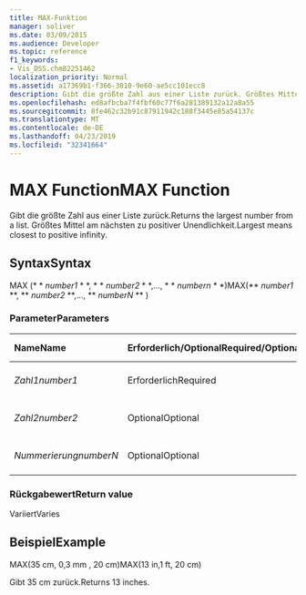 ```yaml
---
title: MAX-Funktion
manager: soliver
ms.date: 03/09/2015
ms.audience: Developer
ms.topic: reference
f1_keywords:
- Vis_DSS.chm82251462
localization_priority: Normal
ms.assetid: a17369b1-f366-3010-9e60-ae5cc101ecc8
description: Gibt die größte Zahl aus einer Liste zurück. Größtes Mittel am nächsten zu positiver Unendlichkeit.
ms.openlocfilehash: ed8afbcba7f4fbf60c77f6a281389132a12a8a55
ms.sourcegitcommit: 8fe462c32b91c87911942c188f3445e85a54137c
ms.translationtype: MT
ms.contentlocale: de-DE
ms.lasthandoff: 04/23/2019
ms.locfileid: "32341664"
---
```

# <a name="max-function"></a><span data-ttu-id="51f83-104">MAX Function</span><span class="sxs-lookup"><span data-stu-id="51f83-104">MAX Function</span></span>

<span data-ttu-id="51f83-105">Gibt die größte Zahl aus einer Liste zurück.</span><span class="sxs-lookup"><span data-stu-id="51f83-105">Returns the largest number from a list.</span></span> <span data-ttu-id="51f83-106">Größtes Mittel am nächsten zu positiver Unendlichkeit.</span><span class="sxs-lookup"><span data-stu-id="51f83-106">Largest means closest to positive infinity.</span></span>
  
## <a name="syntax"></a><span data-ttu-id="51f83-107">Syntax</span><span class="sxs-lookup"><span data-stu-id="51f83-107">Syntax</span></span>

<span data-ttu-id="51f83-108">MAX (\* \* *number1* \* \*, \* \* *number2* \* \*,..., \* \* *numbern* \* \*)</span><span class="sxs-lookup"><span data-stu-id="51f83-108">MAX(\*\* *number1* \*\*, \*\* *number2* \*\*,..., \*\* *numberN* \*\* )</span></span> 
  
### <a name="parameters"></a><span data-ttu-id="51f83-109">Parameter</span><span class="sxs-lookup"><span data-stu-id="51f83-109">Parameters</span></span>

|<span data-ttu-id="51f83-110">**Name**</span><span class="sxs-lookup"><span data-stu-id="51f83-110">**Name**</span></span>|<span data-ttu-id="51f83-111">**Erforderlich/Optional**</span><span class="sxs-lookup"><span data-stu-id="51f83-111">**Required/Optional**</span></span>|<span data-ttu-id="51f83-112">**Datentyp**</span><span class="sxs-lookup"><span data-stu-id="51f83-112">**Data Type**</span></span>|<span data-ttu-id="51f83-113">**Beschreibung**</span><span class="sxs-lookup"><span data-stu-id="51f83-113">**Description**</span></span>|
|:-----|:-----|:-----|:-----|
| <span data-ttu-id="51f83-114">_Zahl1_</span><span class="sxs-lookup"><span data-stu-id="51f83-114">_number1_</span></span> <br/> |<span data-ttu-id="51f83-115">Erforderlich</span><span class="sxs-lookup"><span data-stu-id="51f83-115">Required</span></span>  <br/> |<span data-ttu-id="51f83-116">**Variiert**</span><span class="sxs-lookup"><span data-stu-id="51f83-116">**Varies**</span></span> <br/> |<span data-ttu-id="51f83-117">Die erste Zahl in der Liste.</span><span class="sxs-lookup"><span data-stu-id="51f83-117">The first number in the list.</span></span>  <br/> |
| <span data-ttu-id="51f83-118">_Zahl2_</span><span class="sxs-lookup"><span data-stu-id="51f83-118">_number2_</span></span> <br/> |<span data-ttu-id="51f83-119">Optional</span><span class="sxs-lookup"><span data-stu-id="51f83-119">Optional</span></span>  <br/> |<span data-ttu-id="51f83-120">**Variiert**</span><span class="sxs-lookup"><span data-stu-id="51f83-120">**Varies**</span></span> <br/> | <span data-ttu-id="51f83-121">Die zweite Zahl in der Liste.</span><span class="sxs-lookup"><span data-stu-id="51f83-121">The second number in the list.</span></span>  <br/> |
| <span data-ttu-id="51f83-122">_Nummerierung_</span><span class="sxs-lookup"><span data-stu-id="51f83-122">_numberN_</span></span> <br/> |<span data-ttu-id="51f83-123">Optional</span><span class="sxs-lookup"><span data-stu-id="51f83-123">Optional</span></span>  <br/> |<span data-ttu-id="51f83-124">**Variiert**</span><span class="sxs-lookup"><span data-stu-id="51f83-124">**Varies**</span></span> <br/> |<span data-ttu-id="51f83-125">Die n-te Zahl in der Liste.</span><span class="sxs-lookup"><span data-stu-id="51f83-125">The nth number in the list.</span></span>  <br/> |
   
### <a name="return-value"></a><span data-ttu-id="51f83-126">Rückgabewert</span><span class="sxs-lookup"><span data-stu-id="51f83-126">Return value</span></span>

<span data-ttu-id="51f83-127">Variiert</span><span class="sxs-lookup"><span data-stu-id="51f83-127">Varies</span></span>
  
## <a name="example"></a><span data-ttu-id="51f83-128">Beispiel</span><span class="sxs-lookup"><span data-stu-id="51f83-128">Example</span></span>

<span data-ttu-id="51f83-129">MAX(35 cm, 0,3 mm , 20 cm)</span><span class="sxs-lookup"><span data-stu-id="51f83-129">MAX(13 in,1 ft, 20 cm)</span></span> 
  
<span data-ttu-id="51f83-130">Gibt 35 cm zurück.</span><span class="sxs-lookup"><span data-stu-id="51f83-130">Returns 13 inches.</span></span> 
  

